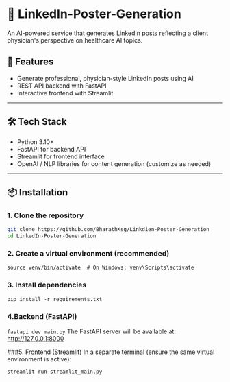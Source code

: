 # 🧠 LinkedIn-Poster-Generation

An AI-powered service that generates LinkedIn posts reflecting a client physician's perspective on healthcare AI topics.

## 🚀 Features

- Generate professional, physician-style LinkedIn posts using AI
- REST API backend with FastAPI
- Interactive frontend with Streamlit

---

## 🛠️ Tech Stack

- Python 3.10+
- FastAPI for backend API
- Streamlit for frontend interface
- OpenAI / NLP libraries for content generation (customize as needed)

---

## 📦 Installation

### 1. Clone the repository

```bash
git clone https://github.com/BharathKsg/Linkdien-Poster-Generation
cd LinkedIn-Poster-Generation
```

### 2. Create a virtual environment (recommended)
```python3.10 -m venv venv
source venv/bin/activate  # On Windows: venv\Scripts\activate
```

### 3. Install dependencies
```
pip install -r requirements.txt
```


### 4.Backend (FastAPI)
```fastapi dev main.py```
The FastAPI server will be available at:
http://127.0.0.1:8000

###5. Frontend (Streamlit)
In a separate terminal (ensure the same virtual environment is active):

```streamlit run streamlit_main.py```


